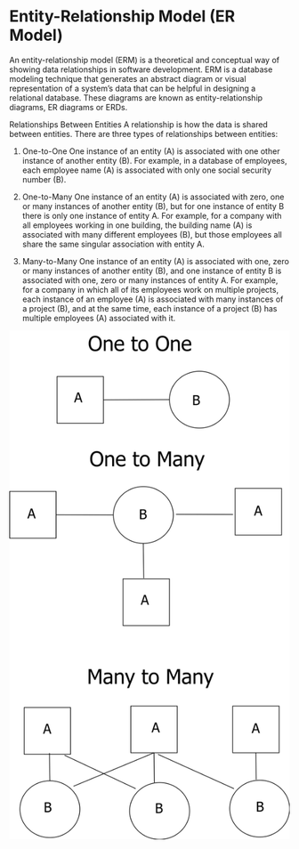 # Entity-Relationship Model (ER Model)

An entity-relationship model (ERM) is a theoretical and conceptual way of showing data relationships in software development. ERM is a database modeling technique that generates an abstract diagram or visual representation of a system’s data that can be helpful in designing a relational database. These diagrams are known as entity-relationship diagrams, ER diagrams or ERDs.

Relationships Between Entities
A relationship is how the data is shared between entities. There are three types of relationships between entities:

1. One-to-One
One instance of an entity (A) is associated with one other instance of another entity (B). For example, in a database of employees, each employee name (A) is associated with only one social security number (B).

2. One-to-Many
One instance of an entity (A) is associated with zero, one or many instances of another entity (B), but for one instance of entity B there is only one instance of entity A. For example, for a company with all employees working in one building, the building name (A) is associated with many different employees (B), but those employees all share the same singular association with entity A.

3. Many-to-Many
One instance of an entity (A) is associated with one, zero or many instances of another entity (B), and one instance of entity B is associated with one, zero or many instances of entity A. For example, for a company in which all of its employees work on multiple projects, each instance of an employee (A) is associated with many instances of a project (B), and at the same time, each instance of a project (B) has multiple employees (A) associated with it.

![](sayantan_diagram.svg)